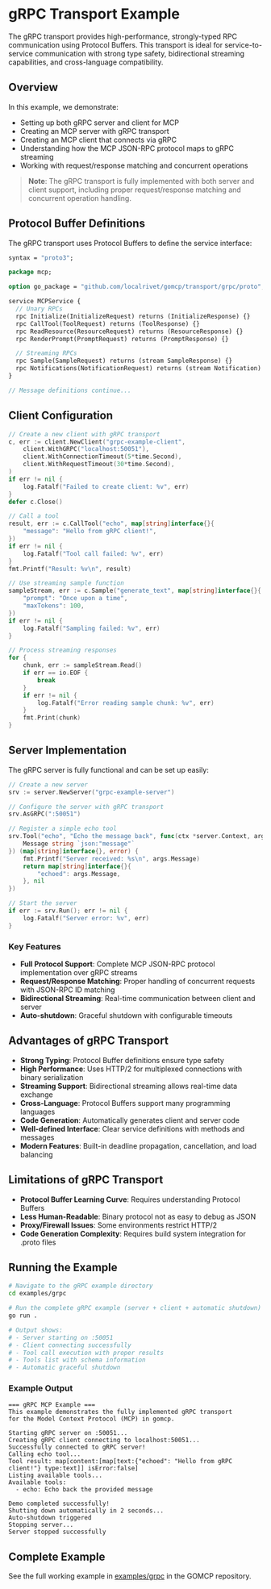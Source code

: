 # gRPC Transport Example

The gRPC transport provides high-performance, strongly-typed RPC communication using Protocol Buffers. This transport is ideal for service-to-service communication with strong type safety, bidirectional streaming capabilities, and cross-language compatibility.

## Overview

In this example, we demonstrate:

- Setting up both gRPC server and client for MCP
- Creating an MCP server with gRPC transport
- Creating an MCP client that connects via gRPC
- Understanding how the MCP JSON-RPC protocol maps to gRPC streaming
- Working with request/response matching and concurrent operations

> **Note**: The gRPC transport is fully implemented with both server and client support, including proper request/response matching and concurrent operation handling.

## Protocol Buffer Definitions

The gRPC transport uses Protocol Buffers to define the service interface:

```protobuf
syntax = "proto3";

package mcp;

option go_package = "github.com/localrivet/gomcp/transport/grpc/proto";

service MCPService {
  // Unary RPCs
  rpc Initialize(InitializeRequest) returns (InitializeResponse) {}
  rpc CallTool(ToolRequest) returns (ToolResponse) {}
  rpc ReadResource(ResourceRequest) returns (ResourceResponse) {}
  rpc RenderPrompt(PromptRequest) returns (PromptResponse) {}

  // Streaming RPCs
  rpc Sample(SampleRequest) returns (stream SampleResponse) {}
  rpc Notifications(NotificationRequest) returns (stream Notification) {}
}

// Message definitions continue...
```

## Client Configuration

```go
// Create a new client with gRPC transport
c, err := client.NewClient("grpc-example-client",
    client.WithGRPC("localhost:50051"),
    client.WithConnectionTimeout(5*time.Second),
    client.WithRequestTimeout(30*time.Second),
)
if err != nil {
    log.Fatalf("Failed to create client: %v", err)
}
defer c.Close()

// Call a tool
result, err := c.CallTool("echo", map[string]interface{}{
    "message": "Hello from gRPC client!",
})
if err != nil {
    log.Fatalf("Tool call failed: %v", err)
}
fmt.Printf("Result: %v\n", result)

// Use streaming sample function
sampleStream, err := c.Sample("generate_text", map[string]interface{}{
    "prompt": "Once upon a time",
    "maxTokens": 100,
})
if err != nil {
    log.Fatalf("Sampling failed: %v", err)
}

// Process streaming responses
for {
    chunk, err := sampleStream.Read()
    if err == io.EOF {
        break
    }
    if err != nil {
        log.Fatalf("Error reading sample chunk: %v", err)
    }
    fmt.Print(chunk)
}
```

## Server Implementation

The gRPC server is fully functional and can be set up easily:

```go
// Create a new server
srv := server.NewServer("grpc-example-server")

// Configure the server with gRPC transport
srv.AsGRPC(":50051")

// Register a simple echo tool
srv.Tool("echo", "Echo the message back", func(ctx *server.Context, args struct {
    Message string `json:"message"`
}) (map[string]interface{}, error) {
    fmt.Printf("Server received: %s\n", args.Message)
    return map[string]interface{}{
        "echoed": args.Message,
    }, nil
})

// Start the server
if err := srv.Run(); err != nil {
    log.Fatalf("Server error: %v", err)
}
```

### Key Features

- **Full Protocol Support**: Complete MCP JSON-RPC protocol implementation over gRPC streams
- **Request/Response Matching**: Proper handling of concurrent requests with JSON-RPC ID matching
- **Bidirectional Streaming**: Real-time communication between client and server
- **Auto-shutdown**: Graceful shutdown with configurable timeouts

## Advantages of gRPC Transport

- **Strong Typing**: Protocol Buffer definitions ensure type safety
- **High Performance**: Uses HTTP/2 for multiplexed connections with binary serialization
- **Streaming Support**: Bidirectional streaming allows real-time data exchange
- **Cross-Language**: Protocol Buffers support many programming languages
- **Code Generation**: Automatically generates client and server code
- **Well-defined Interface**: Clear service definitions with methods and messages
- **Modern Features**: Built-in deadline propagation, cancellation, and load balancing

## Limitations of gRPC Transport

- **Protocol Buffer Learning Curve**: Requires understanding Protocol Buffers
- **Less Human-Readable**: Binary protocol not as easy to debug as JSON
- **Proxy/Firewall Issues**: Some environments restrict HTTP/2
- **Code Generation Complexity**: Requires build system integration for .proto files

## Running the Example

```bash
# Navigate to the gRPC example directory
cd examples/grpc

# Run the complete gRPC example (server + client + automatic shutdown)
go run .

# Output shows:
# - Server starting on :50051
# - Client connecting successfully  
# - Tool call execution with proper results
# - Tools list with schema information
# - Automatic graceful shutdown
```

### Example Output

```
=== gRPC MCP Example ===
This example demonstrates the fully implemented gRPC transport
for the Model Context Protocol (MCP) in gomcp.

Starting gRPC server on :50051...
Creating gRPC client connecting to localhost:50051...
Successfully connected to gRPC server!
Calling echo tool...
Tool result: map[content:[map[text:{"echoed": "Hello from gRPC client!"} type:text]] isError:false]
Listing available tools...
Available tools:
  - echo: Echo back the provided message

Demo completed successfully!
Shutting down automatically in 2 seconds...
Auto-shutdown triggered
Stopping server...
Server stopped successfully
```

## Complete Example

See the full working example in [examples/grpc](https://github.com/localrivet/gomcp/tree/main/examples/grpc) in the GOMCP repository.
